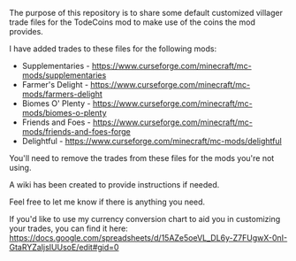 The purpose of this repository is to share some default customized villager trade files for the TodeCoins mod to make use of the coins the mod provides.

I have added trades to these files for the following mods:
* Supplementaries - https://www.curseforge.com/minecraft/mc-mods/supplementaries
* Farmer's Delight - https://www.curseforge.com/minecraft/mc-mods/farmers-delight
* Biomes O' Plenty - https://www.curseforge.com/minecraft/mc-mods/biomes-o-plenty
* Friends and Foes - https://www.curseforge.com/minecraft/mc-mods/friends-and-foes-forge
* Delightful - https://www.curseforge.com/minecraft/mc-mods/delightful

You'll need to remove the trades from these files for the mods you're not using.

A wiki has been created to provide instructions if needed.

Feel free to let me know if there is anything you need.

If you'd like to use my currency conversion chart to aid you in customizing your trades, you can find it here:
https://docs.google.com/spreadsheets/d/15AZe5oeVL_DL6y-Z7FUgwX-0nI-GtaRYZaIjsIUUsoE/edit#gid=0
